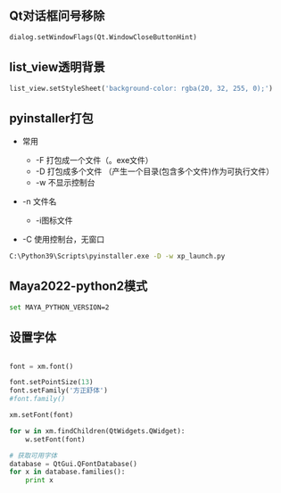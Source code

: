 

## Qt对话框问号移除

```python
dialog.setWindowFlags(Qt.WindowCloseButtonHint)
```

## list_view透明背景

```python
list_view.setStyleSheet('background-color: rgba(20, 32, 255, 0);')
```



## pyinstaller打包


- 常用
  - -F 打包成一个文件（。exe文件）
  - -D 打包成多个文件 （产生一个目录(包含多个文件)作为可执行文件）
  - -w 不显示控制台
- -n 文件名
  - -i图标文件

- -C 使用控制台，无窗口


```bash
C:\Python39\Scripts\pyinstaller.exe -D -w xp_launch.py
```

## Maya2022-python2模式

```bash
set MAYA_PYTHON_VERSION=2
```



## 设置字体

```python

font = xm.font()

font.setPointSize(13)
font.setFamily('方正舒体')
#font.family()

xm.setFont(font)

for w in xm.findChildren(QtWidgets.QWidget):
    w.setFont(font)

# 获取可用字体
database = QtGui.QFontDatabase()
for x in database.families():
    print x

```







